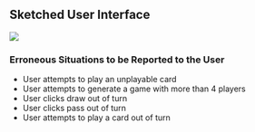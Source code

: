 ## Sketched User Interface

![](../../images/sketched-ui-design.png)

### Erroneous Situations to be Reported to the User

* User attempts to play an unplayable card
* User attempts to generate a game with more than 4 players
* User clicks draw out of turn
* User clicks pass out of turn
* User attempts to play a card out of turn